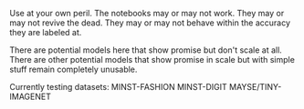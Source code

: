 Use at your own peril. 
The notebooks may or may not work.
They may or may not revive the dead.
They may or may not behave within the accuracy they are labeled at.

There are potential models here that show promise but don't scale at all.
There are other potential models that show promise in scale but with simple stuff remain completely unusable.

Currently testing datasets:
MINST-FASHION
MINST-DIGIT
MAYSE/TINY-IMAGENET
